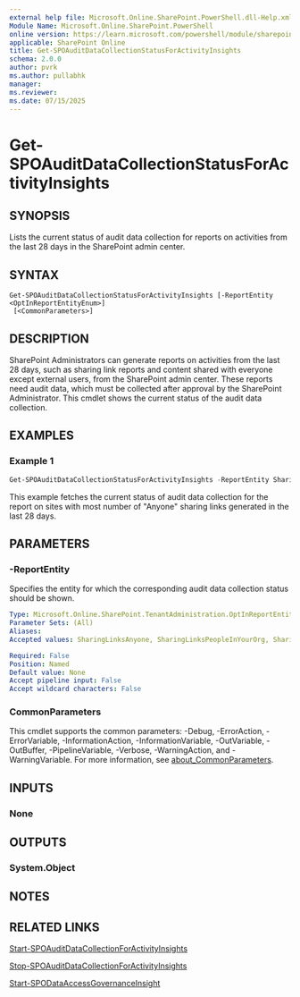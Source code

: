 ```yaml
---
external help file: Microsoft.Online.SharePoint.PowerShell.dll-Help.xml
Module Name: Microsoft.Online.SharePoint.PowerShell
online version: https://learn.microsoft.com/powershell/module/sharepoint-online/get-spoauditdatacollectionstatusforactivityinsights
applicable: SharePoint Online
title: Get-SPOAuditDataCollectionStatusForActivityInsights
schema: 2.0.0
author: pvrk
ms.author: pullabhk
manager:
ms.reviewer:
ms.date: 07/15/2025
---
```


# Get-SPOAuditDataCollectionStatusForActivityInsights

## SYNOPSIS

Lists the current status of audit data collection for reports on activities from the last 28 days in the SharePoint admin center.

## SYNTAX

```
Get-SPOAuditDataCollectionStatusForActivityInsights [-ReportEntity <OptInReportEntityEnum>]
 [<CommonParameters>]
```

## DESCRIPTION

SharePoint Administrators can generate reports on activities from the last 28 days, such as sharing link reports and content shared with everyone except external users, from the SharePoint admin center. These reports need audit data, which must be collected after approval by the SharePoint Administrator. This cmdlet shows the current status of the audit data collection.

## EXAMPLES

### Example 1

```powershell
Get-SPOAuditDataCollectionStatusForActivityInsights -ReportEntity SharingLinks_Anyone
```

This example fetches the current status of audit data collection for the report on sites with most number of "Anyone" sharing links generated in the last 28 days.

## PARAMETERS

### -ReportEntity

Specifies the entity for which the corresponding audit data collection status should be shown.

```yaml
Type: Microsoft.Online.SharePoint.TenantAdministration.OptInReportEntityEnum
Parameter Sets: (All)
Aliases:
Accepted values: SharingLinksAnyone, SharingLinksPeopleInYourOrg, SharingLinksGuests, EveryoneExceptExternalUsersAtSite, EveryoneExceptExternalUsersForItems, CopilotAppInsights

Required: False
Position: Named
Default value: None
Accept pipeline input: False
Accept wildcard characters: False
```

### CommonParameters
This cmdlet supports the common parameters: -Debug, -ErrorAction, -ErrorVariable, -InformationAction, -InformationVariable, -OutVariable, -OutBuffer, -PipelineVariable, -Verbose, -WarningAction, and -WarningVariable. For more information, see [about_CommonParameters](https://go.microsoft.com/fwlink/?LinkID=113216).

## INPUTS

### None

## OUTPUTS

### System.Object

## NOTES

## RELATED LINKS

[Start-SPOAuditDataCollectionForActivityInsights](./Start-SPOAuditDataCollectionForActivityInsights.md)

[Stop-SPOAuditDataCollectionForActivityInsights](./Stop-SPOAuditDataCollectionForActivityInsights.md)

[Start-SPODataAccessGovernanceInsight](./Start-SPODataAccessGovernanceInsight.md)
